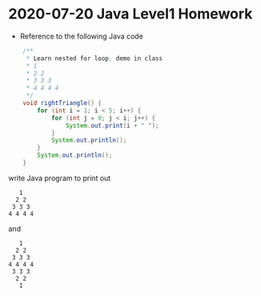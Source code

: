 # 2020-07-20 Java Level1 Homework

* Reference to the following Java code
```java
	/**
	 * Learn nested for loop, demo in class
	 * 1
	 * 2 2
	 * 3 3 3
	 * 4 4 4 4
	 */
	void rightTriangle() {
		for (int i = 1; i < 5; i++) {
			for (int j = 0; j < i; j++) {
				System.out.print(i + " ");
			}
			System.out.println();
		}
		System.out.println();
	}

```
write Java program to print out 
```
   1
  2 2
 3 3 3
4 4 4 4
```

and

```
   1
  2 2
 3 3 3
4 4 4 4
 3 3 3
  2 2
   1
```
